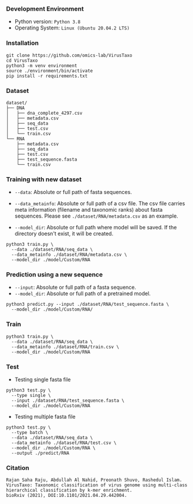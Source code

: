 ### Development Environment
- Python version: `Python 3.8`
- Operating System: `Linux (Ubuntu 20.04.2 LTS)`

### Installation

```
git clone https://github.com/omics-lab/VirusTaxo
cd VirusTaxo
python3 -m venv environment
source ./environment/bin/activate
pip install -r requirements.txt
```

### Dataset

```
dataset/
├── DNA
│   ├── dna_complete_4297.csv
│   ├── metadata.csv
│   ├── seq_data
│   ├── test.csv
│   └── train.csv
└── RNA
    ├── metadata.csv
    ├── seq_data
    ├── test.csv
    ├── test_sequence.fasta
    └── train.csv
```

### Training with new dataset

- `--data`: Absolute or full path of fasta sequences.

- `--data_metainfo`: Absolute or full path of a csv file. The csv file carries meta information (filename and taxonomic ranks) about fasta sequences.
Please see `./dataset/RNA/metadata.csv` as an example.

- `--model_dir`: Absolute or full path where model will be saved. If the directory doesn't exist, it will be created. 

```
python3 train.py \
  --data ./dataset/RNA/seq_data \
  --data_metainfo ./dataset/RNA/metadata.csv \
  --model_dir ./model/Custom/RNA
```


### Prediction using a new sequence

- `--input`: Absolute or full path of a fasta sequence.
- `--model_dir`: Absolute or full path of a pretrained model.

```
python3 predict.py --input ./dataset/RNA/test_sequence.fasta \
  --model_dir ./model/Custom/RNA/
```
### Train
```
python3 train.py \
  --data ./dataset/RNA/seq_data \
  --data_metainfo ./dataset/RNA/train.csv \
  --model_dir ./model/Custom/RNA
```

### Test

- Testing single fasta file

```
python3 test.py \
  --type single \
  --input ./dataset/RNA/test_sequence.fasta \
  --model_dir ./model/Custom/RNA
```

- Testing multiple fasta file

```
python3 test.py \
  --type batch \
  --data ./dataset/RNA/seq_data \
  --data_metainfo ./dataset/RNA/test.csv \
  --model_dir ./model/Custom/RNA \
  --output ./predict/RNA
```

### Citation
```
Rajan Saha Raju, Abdullah Al Nahid, Preonath Shuvo, Rashedul Islam. 
VirusTaxo: Taxonomic classification of virus genome using multi-class hierarchical classification by k-mer enrichment.
bioRxiv (2021), DOI:10.1101/2021.04.29.442004.

```

